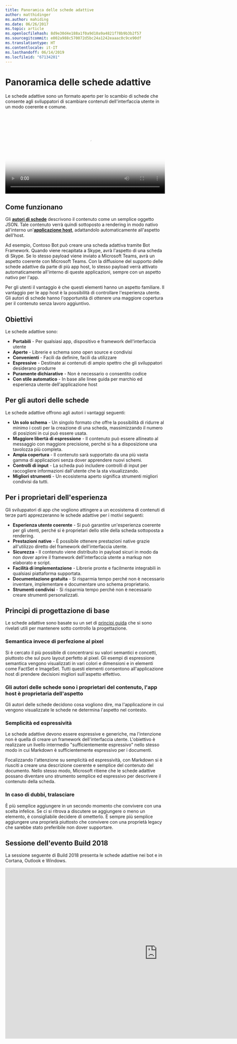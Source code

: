 ```yaml
---
title: Panoramica delle schede adattive
author: matthidinger
ms.author: mahiding
ms.date: 06/26/2017
ms.topic: article
ms.openlocfilehash: 8d9e30d4e188a1f0a9d10a9a4821f78b9b3b2f57
ms.sourcegitcommit: e002a988c570072d5bc24a1242eaaac0c9ce90df
ms.translationtype: HT
ms.contentlocale: it-IT
ms.lasthandoff: 06/14/2019
ms.locfileid: "67134201"
---
```

# <a name="adaptive-cards-overview"></a>Panoramica delle schede adattive 

Le schede adattive sono un formato aperto per lo scambio di schede che consente agli sviluppatori di scambiare contenuti dell'interfaccia utente in un modo coerente e comune.

<video controls width="100%" poster="./content/videoposter.png">
    <source src="https://adaptivecardsblob.blob.core.windows.net/assets/AdaptiveCardsOverviewVideo.mp4" type="video/mp4">
</video>

## <a name="how-they-work"></a>Come funzionano

Gli [**autori di schede**](authoring-cards/getting-started.md) descrivono il contenuto come un semplice oggetto JSON. Tale contenuto verrà quindi sottoposto a rendering in modo nativo all'interno un'[**applicazione host**](rendering-cards/getting-started.md), adattandolo automaticamente all'aspetto dell'host.

Ad esempio, Contoso Bot può creare una scheda adattiva tramite Bot Framework. Quando viene recapitata a Skype, avrà l'aspetto di una scheda di Skype. Se lo stesso payload viene inviato a Microsoft Teams, avrà un aspetto coerente con Microsoft Teams. Con la diffusione del supporto delle schede adattive da parte di più app host, lo stesso payload verrà attivato automaticamente all'interno di queste applicazioni, sempre con un aspetto nativo per l'app.

Per gli utenti il vantaggio è che questi elementi hanno un aspetto familiare. Il vantaggio per le app host è la possibilità di controllare l'esperienza utente. Gli autori di schede hanno l'opportunità di ottenere una maggiore copertura per il contenuto senza lavoro aggiuntivo.

## <a name="goals"></a>Obiettivi 

Le schede adattive sono:

* **Portabili** - Per qualsiasi app, dispositivo e framework dell'interfaccia utente
* **Aperte** - Librerie e schema sono open source e condivisi
* **Convenienti** - Facili da definire, facili da utilizzare
* **Espressive** - Destinate ai contenuti di ampio spettro che gli sviluppatori desiderano produrre
* **Puramente dichiarative** - Non è necessario o consentito codice
* **Con stile automatico** - In base alle linee guida per marchio ed esperienza utente dell'applicazione host

## <a name="for-card-authors"></a>Per gli autori delle schede
Le schede adattive offrono agli autori i vantaggi seguenti:

* **Un solo schema** - Un singolo formato che offre la possibilità di ridurre al minimo i costi per la creazione di una scheda, massimizzando il numero di posizioni in cui può essere usata.
* **Maggiore libertà di espressione** - Il contenuto può essere allineato al messaggio con maggiore precisione, perché si ha a disposizione una tavolozza più completa.
* **Ampia copertura** - Il contenuto sarà supportato da una più vasta gamma di applicazioni senza dover apprendere nuovi schemi.
* **Controlli di input** - La scheda può includere controlli di input per raccogliere informazioni dall'utente che la sta visualizzando.
* **Migliori strumenti** - Un ecosistema aperto significa strumenti migliori condivisi da tutti.

## <a name="for-experience-owners"></a>Per i proprietari dell'esperienza
Gli sviluppatori di app che vogliono attingere a un ecosistema di contenuti di terze parti apprezzeranno le schede adattive per i motivi seguenti:

* **Esperienza utente coerente** - Si può garantire un'esperienza coerente per gli utenti, perché si è proprietari dello stile della scheda sottoposta a rendering.
* **Prestazioni native** - È possibile ottenere prestazioni native grazie all'utilizzo diretto del framework dell'interfaccia utente.
* **Sicurezza** - Il contenuto viene distribuito in payload sicuri in modo da non dover aprire il framework dell'interfaccia utente a markup non elaborato e script.
* **Facilità di implementazione** - Librerie pronte e facilmente integrabili in qualsiasi piattaforma supportata. 
* **Documentazione gratuita** - Si risparmia tempo perché non è necessario inventare, implementare e documentare uno schema proprietario.
* **Strumenti condivisi** - Si risparmia tempo perché non è necessario creare strumenti personalizzati.

## <a name="core-design-principles"></a>Principi di progettazione di base 

Le schede adattive sono basate su un set di [principi guida](resources/principles.md) che si sono rivelati utili per mantenere sotto controllo la progettazione. 

### <a name="semantic-instead-of-pixel-perfect"></a>Semantica invece di perfezione al pixel
Si è cercato il più possibile di concentrarsi su valori semantici e concetti, piuttosto che sul puro layout perfetto al pixel. Gli esempi di espressione semantica vengono visualizzati in vari colori e dimensioni e in elementi come FactSet e ImageSet. Tutti questi elementi consentono all'applicazione host di prendere decisioni migliori sull'aspetto effettivo.

### <a name="card-authors-own-the-content-host-app-owns-the-look-and-feel"></a>Gli autori delle schede sono i proprietari del contenuto, l'app host è proprietaria dell'aspetto
Gli autori delle schede decidono cosa vogliono dire, ma l'applicazione in cui vengono visualizzate le schede ne determina l'aspetto nel contesto.

### <a name="keep-it-simple-but-expressive"></a>Semplicità ed espressività
Le schede adattive devono essere espressive e generiche, ma l'intenzione non è quella di creare un framework dell'interfaccia utente.  L'obiettivo è realizzare un livello intermedio "sufficientemente espressivo" nello stesso modo in cui Markdown è sufficientemente espressivo per i documenti.

Focalizzando l'attenzione su semplicità ed espressività, con Markdown si è riusciti a creare una descrizione coerente e semplice del contenuto del documento.  Nello stesso modo, Microsoft ritiene che le schede adattive possano diventare uno strumento semplice ed espressivo per descrivere il contenuto della scheda.

### <a name="when-in-doubt-keep-it-out"></a>In caso di dubbi, tralasciare
È più semplice aggiungere in un secondo momento che convivere con una scelta infelice. Se ci si ritrova a discutere se aggiungere o meno un elemento, è consigliabile decidere di ometterlo.  È sempre più semplice aggiungere una proprietà piuttosto che convivere con una proprietà legacy che sarebbe stato preferibile non dover supportare.


## <a name="build-2018-session"></a>Sessione dell'evento Build 2018

La sessione seguente di Build 2018 presenta le schede adattive nei bot e in Cortana, Outlook e Windows. 

<iframe src="https://medius.studios.ms/Embed/Video/BRK2401?SFYT=true" width="960" height="540" allowFullScreen frameBorder="0"></iframe>
